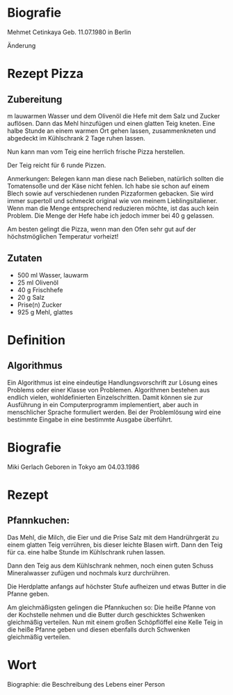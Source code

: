 # Biografie

Mehmet Cetinkaya
Geb. 11.07.1980 in Berlin

Änderung

# Rezept Pizza

## Zubereitung

m lauwarmen Wasser und dem Olivenöl die Hefe mit dem Salz und Zucker auflösen. Dann das Mehl hinzufügen und einen glatten Teig kneten. Eine halbe Stunde an einem warmen Ort gehen lassen, zusammenkneten und abgedeckt im Kühlschrank 2 Tage ruhen lassen.

Nun kann man vom Teig eine herrlich frische Pizza herstellen.

Der Teig reicht für 6 runde Pizzen.

Anmerkungen: Belegen kann man diese nach Belieben, natürlich sollten die Tomatensoße und der Käse nicht fehlen. Ich habe sie schon auf einem Blech sowie auf verschiedenen runden Pizzaformen gebacken. Sie wird immer supertoll und schmeckt original wie von meinem Lieblingsitaliener. Wenn man die Menge entsprechend reduzieren möchte, ist das auch kein Problem. Die Menge der Hefe habe ich jedoch immer bei 40 g gelassen.

Am besten gelingt die Pizza, wenn man den Ofen sehr gut auf der höchstmöglichen Temperatur vorheizt!

## Zutaten

- 500 ml Wasser, lauwarm
- 25 ml Olivenöl
- 40 g Frischhefe
- 20 g Salz
- Prise(n) Zucker
- 925 g Mehl, glattes

# Definition

## Algorithmus

Ein Algorithmus ist eine eindeutige Handlungsvorschrift zur Lösung eines Problems oder einer Klasse von Problemen.
Algorithmen bestehen aus endlich vielen, wohldefinierten Einzelschritten.
Damit können sie zur Ausführung in ein Computerprogramm implementiert, aber auch in menschlicher Sprache formuliert werden.
Bei der Problemlösung wird eine bestimmte Eingabe in eine bestimmte Ausgabe überführt.

# Biografie

Miki Gerlach
Geboren in Tokyo am 04.03.1986

# Rezept

## Pfannkuchen:

Das Mehl, die Milch, die Eier und die Prise Salz mit dem Handrührgerät zu einem glatten Teig verrühren, bis dieser leichte Blasen wirft. Dann den Teig für ca. eine halbe Stunde im Kühlschrank ruhen lassen.

Dann den Teig aus dem Kühlschrank nehmen, noch einen guten Schuss Mineralwasser zufügen und nochmals kurz durchrühren.

Die Herdplatte anfangs auf höchster Stufe aufheizen und etwas Butter in die Pfanne geben.

Am gleichmäßigsten gelingen die Pfannkuchen so:
Die heiße Pfanne von der Kochstelle nehmen und die Butter durch geschicktes Schwenken gleichmäßig verteilen. Nun mit einem großen Schöpflöffel eine Kelle Teig in die heiße Pfanne geben und diesen ebenfalls durch Schwenken gleichmäßig verteilen.

# Wort

Biographie: die Beschreibung des Lebens einer Person
